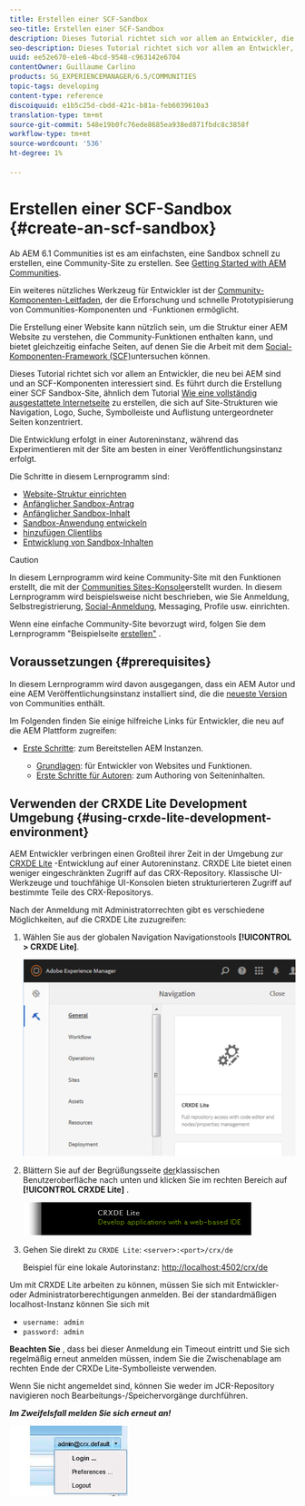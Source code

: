 ```yaml
---
title: Erstellen einer SCF-Sandbox
seo-title: Erstellen einer SCF-Sandbox
description: Dieses Tutorial richtet sich vor allem an Entwickler, die neu bei AEM sind und an SCF-Komponenten interessiert sind.  Es durchläuft die Erstellung einer SCF Sandbox-Site
seo-description: Dieses Tutorial richtet sich vor allem an Entwickler, die neu bei AEM sind und an SCF-Komponenten interessiert sind.  Es durchläuft die Erstellung einer SCF Sandbox-Site
uuid: ee52e670-e1e6-4bcd-9548-c963142e6704
contentOwner: Guillaume Carlino
products: SG_EXPERIENCEMANAGER/6.5/COMMUNITIES
topic-tags: developing
content-type: reference
discoiquuid: e1b5c25d-cbdd-421c-b81a-feb6039610a3
translation-type: tm+mt
source-git-commit: 548e19b0fc76ede8685ea938ed871fbdc8c3858f
workflow-type: tm+mt
source-wordcount: '536'
ht-degree: 1%

---
```




# Erstellen einer SCF-Sandbox  {#create-an-scf-sandbox}


Ab AEM 6.1 Communities ist es am einfachsten, eine Sandbox schnell zu erstellen, eine Community-Site zu erstellen. See [Getting Started with AEM Communities](getting-started.md).

Ein weiteres nützliches Werkzeug für Entwickler ist der [Community-Komponenten-Leitfaden](components-guide.md), der die Erforschung und schnelle Prototypisierung von Communities-Komponenten und -Funktionen ermöglicht.

Die Erstellung einer Website kann nützlich sein, um die Struktur einer AEM Website zu verstehen, die Community-Funktionen enthalten kann, und bietet gleichzeitig einfache Seiten, auf denen Sie die Arbeit mit dem [Social-Komponenten-Framework (SCF)](scf.md)untersuchen können.

Dieses Tutorial richtet sich vor allem an Entwickler, die neu bei AEM sind und an SCF-Komponenten interessiert sind. Es führt durch die Erstellung einer SCF Sandbox-Site, ähnlich dem Tutorial [Wie eine vollständig ausgestattete Internetseite](../../help/sites-developing/website.md) zu erstellen, die sich auf Site-Strukturen wie Navigation, Logo, Suche, Symbolleiste und Auflistung untergeordneter Seiten konzentriert.

Die Entwicklung erfolgt in einer Autoreninstanz, während das Experimentieren mit der Site am besten in einer Veröffentlichungsinstanz erfolgt.

Die Schritte in diesem Lernprogramm sind:

* [Website-Struktur einrichten](setup-website.md)
* [Anfänglicher Sandbox-Antrag](initial-app.md)
* [Anfänglicher Sandbox-Inhalt](initial-content.md)
* [Sandbox-Anwendung entwickeln](develop-app.md)
* [hinzufügen Clientlibs](add-clientlibs.md)
* [Entwicklung von Sandbox-Inhalten](develop-content.md)

>[!CAUTION]
>
>In diesem Lernprogramm wird keine Community-Site mit den Funktionen erstellt, die mit der [Communities Sites-Konsole](sites-console.md)erstellt wurden. In diesem Lernprogramm wird beispielsweise nicht beschrieben, wie Sie Anmeldung, Selbstregistrierung, [Social-Anmeldung](social-login.md), Messaging, Profile usw. einrichten.
>
>Wenn eine einfache Community-Site bevorzugt wird, folgen Sie dem Lernprogramm &quot;Beispielseite [erstellen&quot;](create-sample-page.md) .

## Voraussetzungen {#prerequisites}

In diesem Lernprogramm wird davon ausgegangen, dass ein AEM Autor und eine AEM Veröffentlichungsinstanz installiert sind, die die [neueste Version](deploy-communities.md#latest-releases) von Communities enthält.

Im Folgenden finden Sie einige hilfreiche Links für Entwickler, die neu auf die AEM Plattform zugreifen:

* [Erste Schritte](../../help/sites-deploying/deploy.md#getting-started): zum Bereitstellen AEM Instanzen.

   * [Grundlagen](../../help/sites-developing/the-basics.md): für Entwickler von Websites und Funktionen.
   * [Erste Schritte für Autoren](../../help/sites-authoring/first-steps.md): zum Authoring von Seiteninhalten.

## Verwenden der CRXDE Lite Development Umgebung {#using-crxde-lite-development-environment}

AEM Entwickler verbringen einen Großteil ihrer Zeit in der Umgebung zur [CRXDE Lite](../../help/sites-developing/developing-with-crxde-lite.md) -Entwicklung auf einer Autoreninstanz. CRXDE Lite bietet einen weniger eingeschränkten Zugriff auf das CRX-Repository. Klassische UI-Werkzeuge und touchfähige UI-Konsolen bieten strukturierteren Zugriff auf bestimmte Teile des CRX-Repositorys.

Nach der Anmeldung mit Administratorrechten gibt es verschiedene Möglichkeiten, auf die CRXDE Lite zuzugreifen:

1. Wählen Sie aus der globalen Navigation Navigationstools **[!UICONTROL > CRXDE Lite]**.

   ![crxde-lite](assets/tools-crxde.png)

2. Blättern Sie auf der Begrüßungsseite [der](http://localhost:4502/welcome.html)klassischen Benutzeroberfläche nach unten und klicken Sie im rechten Bereich auf **[!UICONTROL CRXDE Lite]** .

   ![classic-ui-crxde](assets/classic-ui-crxde.png)

3. Gehen Sie direkt zu `CRXDE Lite`: `<server>:<port>/crx/de`

   Beispiel für eine lokale Autorinstanz: [http://localhost:4502/crx/de](http://localhost:4502/crx/de)

Um mit CRXDE Lite arbeiten zu können, müssen Sie sich mit Entwickler- oder Administratorberechtigungen anmelden. Bei der standardmäßigen localhost-Instanz können Sie sich mit

* `username: admin`
* `password: admin`


**Beachten Sie** , dass bei dieser Anmeldung ein Timeout eintritt und Sie sich regelmäßig erneut anmelden müssen, indem Sie die Zwischenablage am rechten Ende der CRXDe Lite-Symbolleiste verwenden.

Wenn Sie nicht angemeldet sind, können Sie weder im JCR-Repository navigieren noch Bearbeitungs-/Speichervorgänge durchführen.

***Im Zweifelsfall melden Sie sich erneut an!***

![relogin](assets/relogin.png)
